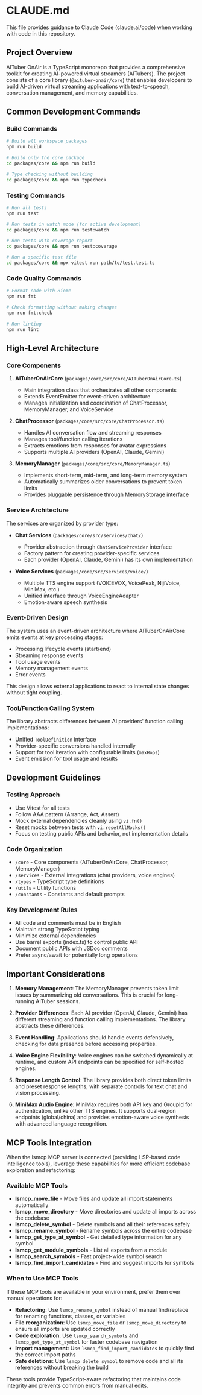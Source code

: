 # CLAUDE.md

This file provides guidance to Claude Code (claude.ai/code) when working with code in this repository.

## Project Overview

AITuber OnAir is a TypeScript monorepo that provides a comprehensive toolkit for creating AI-powered virtual streamers (AITubers). The project consists of a core library (`@aituber-onair/core`) that enables developers to build AI-driven virtual streaming applications with text-to-speech, conversation management, and memory capabilities.

## Common Development Commands

### Build Commands
```bash
# Build all workspace packages
npm run build

# Build only the core package
cd packages/core && npm run build

# Type checking without building
cd packages/core && npm run typecheck
```

### Testing Commands
```bash
# Run all tests
npm run test

# Run tests in watch mode (for active development)
cd packages/core && npm run test:watch

# Run tests with coverage report
cd packages/core && npm run test:coverage

# Run a specific test file
cd packages/core && npx vitest run path/to/test.test.ts
```

### Code Quality Commands
```bash
# Format code with Biome
npm run fmt

# Check formatting without making changes
npm run fmt:check

# Run linting
npm run lint
```

## High-Level Architecture

### Core Components

1. **AITuberOnAirCore** (`packages/core/src/core/AITuberOnAirCore.ts`)
   - Main integration class that orchestrates all other components
   - Extends EventEmitter for event-driven architecture
   - Manages initialization and coordination of ChatProcessor, MemoryManager, and VoiceService

2. **ChatProcessor** (`packages/core/src/core/ChatProcessor.ts`)
   - Handles AI conversation flow and streaming responses
   - Manages tool/function calling iterations
   - Extracts emotions from responses for avatar expressions
   - Supports multiple AI providers (OpenAI, Claude, Gemini)

3. **MemoryManager** (`packages/core/src/core/MemoryManager.ts`)
   - Implements short-term, mid-term, and long-term memory system
   - Automatically summarizes older conversations to prevent token limits
   - Provides pluggable persistence through MemoryStorage interface

### Service Architecture

The services are organized by provider type:

- **Chat Services** (`packages/core/src/services/chat/`)
  - Provider abstraction through `ChatServiceProvider` interface
  - Factory pattern for creating provider-specific services
  - Each provider (OpenAI, Claude, Gemini) has its own implementation

- **Voice Services** (`packages/core/src/services/voice/`)
  - Multiple TTS engine support (VOICEVOX, VoicePeak, NijiVoice, MiniMax, etc.)
  - Unified interface through VoiceEngineAdapter
  - Emotion-aware speech synthesis

### Event-Driven Design

The system uses an event-driven architecture where AITuberOnAirCore emits events at key processing stages:
- Processing lifecycle events (start/end)
- Streaming response events
- Tool usage events
- Memory management events
- Error events

This design allows external applications to react to internal state changes without tight coupling.

### Tool/Function Calling System

The library abstracts differences between AI providers' function calling implementations:
- Unified `ToolDefinition` interface
- Provider-specific conversions handled internally
- Support for tool iteration with configurable limits (`maxHops`)
- Event emission for tool usage and results

## Development Guidelines

### Testing Approach
- Use Vitest for all tests
- Follow AAA pattern (Arrange, Act, Assert)
- Mock external dependencies cleanly using `vi.fn()`
- Reset mocks between tests with `vi.resetAllMocks()`
- Focus on testing public APIs and behavior, not implementation details

### Code Organization
- `/core` - Core components (AITuberOnAirCore, ChatProcessor, MemoryManager)
- `/services` - External integrations (chat providers, voice engines)
- `/types` - TypeScript type definitions
- `/utils` - Utility functions
- `/constants` - Constants and default prompts

### Key Development Rules
- All code and comments must be in English
- Maintain strong TypeScript typing
- Minimize external dependencies
- Use barrel exports (index.ts) to control public API
- Document public APIs with JSDoc comments
- Prefer async/await for potentially long operations

## Important Considerations

1. **Memory Management**: The MemoryManager prevents token limit issues by summarizing old conversations. This is crucial for long-running AITuber sessions.

2. **Provider Differences**: Each AI provider (OpenAI, Claude, Gemini) has different streaming and function calling implementations. The library abstracts these differences.

3. **Event Handling**: Applications should handle events defensively, checking for data presence before accessing properties.

4. **Voice Engine Flexibility**: Voice engines can be switched dynamically at runtime, and custom API endpoints can be specified for self-hosted engines.

5. **Response Length Control**: The library provides both direct token limits and preset response lengths, with separate controls for text chat and vision processing.

6. **MiniMax Audio Engine**: MiniMax requires both API key and GroupId for authentication, unlike other TTS engines. It supports dual-region endpoints (global/china) and provides emotion-aware voice synthesis with advanced language recognition.

## MCP Tools Integration

When the lsmcp MCP server is connected (providing LSP-based code intelligence tools), leverage these capabilities for more efficient codebase exploration and refactoring:

### Available MCP Tools
- **lsmcp_move_file** - Move files and update all import statements automatically
- **lsmcp_move_directory** - Move directories and update all imports across the codebase
- **lsmcp_delete_symbol** - Delete symbols and all their references safely
- **lsmcp_rename_symbol** - Rename symbols across the entire codebase
- **lsmcp_get_type_at_symbol** - Get detailed type information for any symbol
- **lsmcp_get_module_symbols** - List all exports from a module
- **lsmcp_search_symbols** - Fast project-wide symbol search
- **lsmcp_find_import_candidates** - Find and suggest imports for symbols

### When to Use MCP Tools
If these MCP tools are available in your environment, prefer them over manual operations for:
- **Refactoring**: Use `lsmcp_rename_symbol` instead of manual find/replace for renaming functions, classes, or variables
- **File reorganization**: Use `lsmcp_move_file` or `lsmcp_move_directory` to ensure all imports are updated correctly
- **Code exploration**: Use `lsmcp_search_symbols` and `lsmcp_get_type_at_symbol` for faster codebase navigation
- **Import management**: Use `lsmcp_find_import_candidates` to quickly find the correct import paths
- **Safe deletions**: Use `lsmcp_delete_symbol` to remove code and all its references without breaking the build

These tools provide TypeScript-aware refactoring that maintains code integrity and prevents common errors from manual edits.